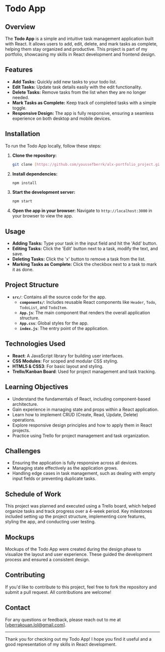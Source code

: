
# Todo App

## Overview

The **Todo App** is a simple and intuitive task management application built with React. It allows users to add, edit, delete, and mark tasks as complete, helping them stay organized and productive. This project is part of my portfolio, showcasing my skills in React development and frontend design.

## Features

- **Add Tasks:** Quickly add new tasks to your todo list.
- **Edit Tasks:** Update task details easily with the edit functionality.
- **Delete Tasks:** Remove tasks from the list when they are no longer needed.
- **Mark Tasks as Complete:** Keep track of completed tasks with a simple toggle.
- **Responsive Design:** The app is fully responsive, ensuring a seamless experience on both desktop and mobile devices.

## Installation

To run the Todo App locally, follow these steps:

1. **Clone the repository:**
   ```bash
   git clone [https://github.com/youssefberrk/alx-portfolio_project.git]
   ```

2. **Install dependencies:**
   ```bash
   npm install
   ```

3. **Start the development server:**
   ```bash
   npm start
   ```

4. **Open the app in your browser:**
   Navigate to `http://localhost:3000` in your browser to view the app.

## Usage

- **Adding Tasks:** Type your task in the input field and hit the 'Add' button.
- **Editing Tasks:** Click the 'Edit' button next to a task, modify the text, and save.
- **Deleting Tasks:** Click the 'x' button to remove a task from the list.
- **Marking Tasks as Complete:** Click the checkbox next to a task to mark it as done.

## Project Structure

- **`src/`**: Contains all the source code for the app.
  - **`components/`**: Includes reusable React components like `Header`, `Todo`, `TodoList`, and `TodoItem`.
  - **`App.js`**: The main component that renders the overall application structure.
  - **`App.css`**: Global styles for the app.
  - **`index.js`**: The entry point of the application.

## Technologies Used

- **React**: A JavaScript library for building user interfaces.
- **CSS Modules**: For scoped and modular CSS styling.
- **HTML5 & CSS3**: For basic layout and styling.
- **Trello/Kanban Board**: Used for project management and task tracking.

## Learning Objectives

- Understand the fundamentals of React, including component-based architecture.
- Gain experience in managing state and props within a React application.
- Learn how to implement CRUD (Create, Read, Update, Delete) operations.
- Explore responsive design principles and how to apply them in React projects.
- Practice using Trello for project management and task organization.

## Challenges

- Ensuring the application is fully responsive across all devices.
- Managing state effectively as the application grows.
- Handling edge cases in task management, such as dealing with empty input fields or preventing duplicate tasks.

## Schedule of Work

This project was planned and executed using a Trello board, which helped organize tasks and track progress over a 4-week period. Key milestones included setting up the project structure, implementing core features, styling the app, and conducting user testing.

## Mockups

Mockups of the Todo App were created during the design phase to visualize the layout and user experience. These guided the development process and ensured a consistent design.


## Contributing

If you'd like to contribute to this project, feel free to fork the repository and submit a pull request. All contributions are welcome!


## Contact

For any questions or feedback, please reach out to me at [yberrakouan.lol@gmail.com].

---

Thank you for checking out my Todo App! I hope you find it useful and a good representation of my skills in React development.
```
